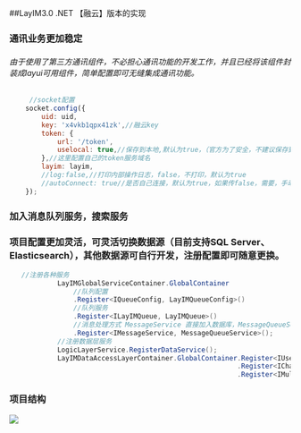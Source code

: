 ##LayIM3.0 .NET 【融云】版本的实现
### 通讯业务更加稳定
###### 由于使用了第三方通讯组件，不必担心通讯功能的开发工作，并且已经将该组件封装成layui可用组件，简单配置即可无缝集成通讯功能。
``` javascript
     //socket配置
    socket.config({
        uid: uid,
        key: 'x4vkb1qpx41zk',//融云key
        token: {
            url: '/token',
            uselocal: true,//保存到本地,默认为true，（官方为了安全，不建议保存到本地，可以在服务器做token缓存）
        },//这里配置自己的token服务域名
        layim: layim,
        //log:false,//打印内部操作日志，false，不打印，默认为true
        //autoConnect: true//是否自己连接，默认为true，如果传false，需要，手动调用 socket.open()
    });
```
### 加入消息队列服务，搜索服务
### 项目配置更加灵活，可灵活切换数据源（目前支持SQL Server、 Elasticsearch），其他数据源可自行开发，注册配置即可随意更换。
```c#
   //注册各种服务
            LayIMGlobalServiceContainer.GlobalContainer
                //队列配置
                .Register<IQueueConfig, LayIMQueueConfig>()
                //队列服务
                .Register<ILayIMQueue, LayIMQueue>()
                //消息处理方式 MessageService 直接加入数据库，MessageQueueService 加入队列，交给队列处理
                .Register<IMessageService, MessageQueueService>();
            //注册数据层服务
            LogicLayerService.RegisterDataService();
            LayIMDataAccessLayerContainer.GlobalContainer.Register<IUser, User>()//注册用户类
                                                         .Register<IChatMessage,Message>()//注册消息类
                                                         .Register<IMultipleHandler<BaseListResult>, UserBaseListHandler>();//注册基本数据处理类
```
### 项目结构
![](http://img1.gurucv.com/image/2017/2/8/02c84ea7702d42ae957d67e995de4d57.png) 

 
